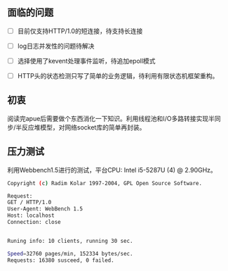## 面临的问题

- [ ] 目前仅支持HTTP/1.0的短连接，待支持长连接
- [ ] log日志并发性的问题待解决
- [ ] 选择使用了kevent处理事件监听，待追加epoll模式
- [ ] HTTP头的状态检测只写了简单的业务逻辑，待利用有限状态机框架重构。



## 初衷

阅读完apue后需要做个东西消化一下知识。利用线程池和I/O多路转接实现半同步/半反应堆模型，对网络socket库的简单再封装。



## 压力测试

利用Webbench1.5进行的测试，平台CPU: Intel i5-5287U (4) @ 2.90GHz。

```bash
Copyright (c) Radim Kolar 1997-2004, GPL Open Source Software.

Request:
GET / HTTP/1.0
User-Agent: WebBench 1.5
Host: localhost
Connection: close


Runing info: 10 clients, running 30 sec.

Speed=32760 pages/min, 152334 bytes/sec.
Requests: 16380 susceed, 0 failed.
```



